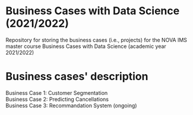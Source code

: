 # Business Cases with Data Science (2021/2022)
Repository for storing the business cases (i.e., projects) for the NOVA IMS master course Business Cases with Data Science (academic year 2021/2022)

# Business cases' description
Business Case 1: Customer Segmentation <br>
Business Case 2: Predicting Cancellations <br>
Business Case 3: Recommandation System (ongoing)

